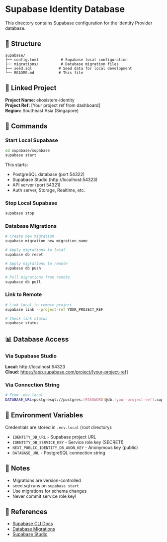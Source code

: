 # Supabase Identity Database

This directory contains Supabase configuration for the Identity Provider database.

## 📁 Structure

```
supabase/
├── config.toml          # Supabase local configuration
├── migrations/          # Database migration files
├── seed.sql            # Seed data for local development
└── README.md           # This file
```

## 🔗 Linked Project

**Project Name:** ekosistem-identity  
**Project Ref:** [Your project ref from dashboard]  
**Region:** Southeast Asia (Singapore)

## 🚀 Commands

### Start Local Supabase

```bash
cd supabase/supabase
supabase start
```

This starts:
- PostgreSQL database (port 54322)
- Supabase Studio (http://localhost:54323)
- API server (port 54321)
- Auth server, Storage, Realtime, etc.

### Stop Local Supabase

```bash
supabase stop
```

### Database Migrations

```bash
# Create new migration
supabase migration new migration_name

# Apply migrations to local
supabase db reset

# Apply migrations to remote
supabase db push

# Pull migrations from remote
supabase db pull
```

### Link to Remote

```bash
# Link local to remote project
supabase link --project-ref YOUR_PROJECT_REF

# Check link status
supabase status
```

## 📊 Database Access

### Via Supabase Studio

**Local:** http://localhost:54323  
**Cloud:** https://app.supabase.com/project/[your-project-ref]

### Via Connection String

```bash
# From .env.local
DATABASE_URL=postgresql://postgres:[PASSWORD]@db.[your-project-ref].supabase.co:5432/postgres
```

## 🔐 Environment Variables

Credentials are stored in `.env.local` (root directory):

- `IDENTITY_DB_URL` - Supabase project URL
- `IDENTITY_DB_SERVICE_KEY` - Service role key (SECRET!)
- `NEXT_PUBLIC_IDENTITY_DB_ANON_KEY` - Anonymous key (public)
- `DATABASE_URL` - PostgreSQL connection string

## 📝 Notes

- Migrations are version-controlled
- seed.sql runs on `supabase start`
- Use migrations for schema changes
- Never commit service role key!

## 🔗 References

- [Supabase CLI Docs](https://supabase.com/docs/guides/cli)
- [Database Migrations](https://supabase.com/docs/guides/cli/local-development)
- [Supabase Studio](https://supabase.com/docs/guides/database/overview)
